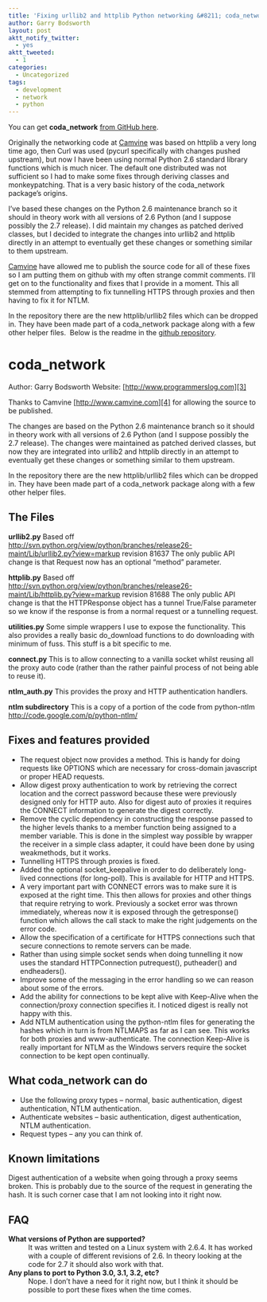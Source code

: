 ```yaml
---
title: 'Fixing urllib2 and httplib Python networking &#8211; coda_network'
author: Garry Bodsworth
layout: post
aktt_notify_twitter:
  - yes
aktt_tweeted:
  - 1
categories:
  - Uncategorized
tags:
  - development
  - network
  - python
---
```

You can get **coda_network** [from GitHub here][1].

Originally the networking code at [Camvine][2] was based on httplib a very long time ago, then Curl was used (pycurl specifically with changes pushed upstream), but now I have been using normal Python 2.6 standard library functions which is much nicer. The default one distributed was not sufficient so I had to make some fixes through deriving classes and monkeypatching. That is a very basic history of the coda_network package&#8217;s origins.

I&#8217;ve based these changes on the Python 2.6 maintenance branch so it should in theory work with all versions of 2.6 Python (and I suppose possibly the 2.7 release). I did maintain my changes as patched derived classes, but I decided to integrate the changes into urllib2 and httplib directly in an attempt to eventually get these changes or something similar to them upstream.

[Camvine][2] have allowed me to publish the source code for all of these fixes so I am putting them on github with my often strange commit comments. I&#8217;ll get on to the functionality and fixes that I provide in a moment. This all stemmed from attempting to fix tunnelling HTTPS through proxies and then having to fix it for NTLM.

In the repository there are the new httplib/urllib2 files which can be dropped in. They have been made part of a coda_network package along with a few other helper files.  Below is the readme in the [github repository][1].

# coda_network

Author: Garry Bodsworth Website: [http://www.programmerslog.com][3]

Thanks to Camvine [http://www.camvine.com][4] for allowing the source to be published.

The changes are based on the Python 2.6 maintenance branch so it should in theory work with all versions of 2.6 Python (and I suppose possibly the 2.7 release). The changes were maintained as patched derived classes, but now they are integrated into urllib2 and httplib directly in an attempt to eventually get these changes or something similar to them upstream.

In the repository there are the new httplib/urllib2 files which can be dropped in. They have been made part of a coda_network package along with a few other helper files.

<div>
  <h2>
    The Files
  </h2>
  
  <p>
    <strong>urllib2.py</strong> Based off <a href="http://svn.python.org/view/python/branches/release26-maint/Lib/urllib2.py?view=markup">http://svn.python.org/view/python/branches/release26-maint/Lib/urllib2.py?view=markup</a> revision 81637 The only public API change is that Request now has an optional &#8220;method&#8221; parameter.
  </p>
  
  <p>
    <strong>httplib.py</strong> Based off <a href="http://svn.python.org/view/python/branches/release26-maint/Lib/httplib.py?view=markup">http://svn.python.org/view/python/branches/release26-maint/Lib/httplib.py?view=markup</a> revision 81688 The only public API change is that the HTTPResponse object has a tunnel True/False parameter so we know if the response is from a normal request or a tunnelling request.
  </p>
  
  <p>
    <strong>utilities.py</strong> Some simple wrappers I use to expose the functionality. This also provides a really basic do_download functions to do downloading with minimum of fuss. This stuff is a bit specific to me.
  </p>
  
  <p>
    <strong>connect.py</strong> This is to allow connecting to a vanilla socket whilst reusing all the proxy auto code (rather than the rather painful process of not being able to reuse it).
  </p>
  
  <p>
    <strong>ntlm_auth.py</strong> This provides the proxy and HTTP authentication handlers.
  </p>
  
  <p>
    <strong>ntlm subdirectory</strong> This is a copy of a portion of the code from python-ntlm <a href="http://code.google.com/p/python-ntlm/">http://code.google.com/p/python-ntlm/</a>
  </p>
</div>

<div>
  <h2>
    Fixes and features provided
  </h2>
  
  <ul>
    <li>
      The request object now provides a method. This is handy for doing requests like OPTIONS which are necessary for cross-domain javascript or proper HEAD requests.
    </li>
    <li>
      Allow digest proxy authentication to work by retrieving the correct location and the correct password because these were previously designed only for HTTP auto. Also for digest auto of proxies it requires the CONNECT information to generate the digest correctly.
    </li>
    <li>
      Remove the cyclic dependency in constructing the response passed to the higher levels thanks to a member function being assigned to a member variable. This is done in the simplest way possible by wrapper the receiver in a simple class adapter, it could have been done by using weakmethods, but it works.
    </li>
    <li>
      Tunnelling HTTPS through proxies is fixed.
    </li>
    <li>
      Added the optional socket_keepalive in order to do deliberately long-lived connections (for long-poll). This is available for HTTP and HTTPS.
    </li>
    <li>
      A very important part with CONNECT errors was to make sure it is exposed at the right time. This then allows for proxies and other things that require retrying to work. Previously a socket error was thrown immediately, whereas now it is exposed through the getresponse() function which allows the call stack to make the right judgements on the error code.
    </li>
    <li>
      Allow the specification of a certificate for HTTPS connections such that secure connections to remote servers can be made.
    </li>
    <li>
      Rather than using simple socket sends when doing tunnelling it now uses the standard HTTPConnection putrequest(), putheader() and endheaders().
    </li>
    <li>
      Improve some of the messaging in the error handling so we can reason about some of the errors.
    </li>
    <li>
      Add the ability for connections to be kept alive with Keep-Alive when the connection/proxy connection specifies it. I noticed digest is really not happy with this.
    </li>
    <li>
      Add NTLM authentication using the python-ntlm files for generating the hashes which in turn is from NTLMAPS as far as I can see. This works for both proxies and www-authenticate. The connection Keep-Alive is really important for NTLM as the Windows servers require the socket connection to be kept open continually.
    </li>
  </ul>
</div>

<div>
  <h2>
    What coda_network can do
  </h2>
  
  <ul>
    <li>
      Use the following proxy types &#8211; normal, basic authentication, digest authentication, NTLM authentication.
    </li>
    <li>
      Authenticate websites &#8211; basic authentication, digest authentication, NTLM authentication.
    </li>
    <li>
      Request types &#8211; any you can think of.
    </li>
  </ul>
</div>

<div>
  <h2>
    Known limitations
  </h2>
  
  <p>
    Digest authentication of a website when going through a proxy seems broken. This is probably due to the source of the request in generating the hash. It is such corner case that I am not looking into it right now.
  </p>
</div>

<div>
  <h2>
    FAQ
  </h2>
  
  <dt>
    <strong>What versions of Python are supported?</strong>
  </dt>
  
  <dd>
    It was written and tested on a Linux system with 2.6.4. It has worked with a couple of different revisions of 2.6. In theory looking at the code for 2.7 it should also work with that.
  </dd>
  
  <dt>
    <strong>Any plans to port to Python 3.0, 3.1, 3.2, etc?</strong>
  </dt>
  
  <dd>
    Nope. I don&#8217;t have a need for it right now, but I think it should be possible to port these fixes when the time comes.
  </dd>
</div>

 [1]: http://github.com/garrybodsworth/coda_network
 [2]: http://www.camvine.com
 [3]: http://www.programmerslog.com/
 [4]: http://www.camvine.com/